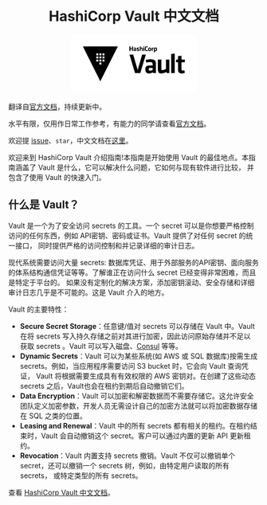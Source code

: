 <h1 align="center">
  HashiCorp Vault 中文文档
</h1>
<p align="center">
  <img alt="HashiCorp Vault" src="docs/imgs/logo.png" width="50%" height="">
</p>

翻译自[官方文档](https://www.vaultproject.io/)，持续更新中。

水平有限，仅用作日常工作参考，有能力的同学请查看[官方文档](https://www.vaultproject.io/)。

欢迎提 [issue](https://github.com/shipengqi/vault-docs-Zh-CN/issues)、`star`，中文文档在[这里](https://www.shipengqi.top/vault-docs-Zh-CN)。


欢迎来到 HashiCorp Vault 介绍指南!本指南是开始使用 Vault 的最佳地点。本指南涵盖了 Vault 是什么，它可以解决什么问题，它如何与现有软件进行比较，
并包含了使用 Vault 的快速入门。

## 什么是 Vault？
Vault 是一个为了安全访问 secrets 的工具。一个 secret 可以是你想要严格控制访问的任何东西，例如 API密钥、密码或证书。Vault 提供了对任何 secret 的统一接口，
同时提供严格的访问控制和并记录详细的审计日志。

现代系统需要访问大量 secrets: 数据库凭证、用于外部服务的API密钥、面向服务的体系结构通信凭证等等。了解谁正在访问什么 secret 已经变得非常困难，而且是特定于平台的。
如果没有定制化的解决方案，添加密钥滚动、安全存储和详细审计日志几乎是不可能的。这是 Vault 介入的地方。

Vault 的主要特性：
- **Secure Secret Storage**：任意键/值对 secrets 可以存储在 Vault 中。Vault 在将 secrets 写入持久存储之前对其进行加密，因此访问原始存储并不足以
获取 secrets 。Vault 可以写入磁盘、[Consul](https://www.consul.io/) 等等。
- **Dynamic Secrets**：Vault 可以为某些系统(如 AWS 或 SQL 数据库)按需生成 secrets。例如，当应用程序需要访问 S3 bucket 时，它会向 Vault 查询凭证，
Vault 将根据需要生成具有有效权限的 AWS 密钥对。在创建了这些动态 secrets 之后，Vault也会在租约到期后自动撤销它们。
- **Data Encryption**：Vault 可以加密和解密数据而不需要存储它。这允许安全团队定义加密参数，开发人员无需设计自己的加密方法就可以将加密数据存储在 SQL 之类的位置。
- **Leasing and Renewal**：Vault 中的所有 secrets 都有相关的租约。在租约结束时，Vault 会自动撤销这个 secret。客户可以通过内置的更新 API 更新租约。
- **Revocation**：Vault 内置支持 secrets 撤销。Vault 不仅可以撤销单个 secret，还可以撤销一个 secrets 树，例如，由特定用户读取的所有 secrets，
或特定类型的所有 secrets。


查看 [HashiCorp Vault 中文文档](https://www.shipengqi.top/vault-docs-Zh-CN)。